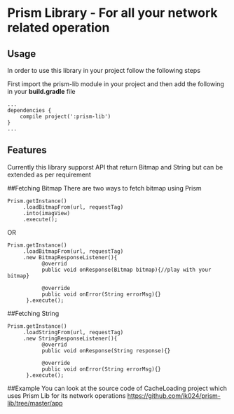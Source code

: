 # Prism Library - For all your network related operation

## Usage
In order to use this library in your project follow the following steps

First import the prism-lib module in your project and then add the following in your
 **build.gradle** file

```
...
dependencies {
    compile project(':prism-lib')
}
...
```

## Features
Currently this library supporst API that return Bitmap and String but can be extended as per requirement

##Fetching Bitmap
There are two ways to fetch bitmap using Prism

```
Prism.getInstance()
     .loadBitmapFrom(url, requestTag)
     .into(imagView)
     .execute();
```
OR
```
Prism.getInstance()
     .loadBitmapFrom(url, requestTag)
     .new BitmapResponseListener(){
           @overrid
           public void onResponse(Bitmap bitmap){//play with your bitmap}
           
           @override
           public void onError(String errorMsg){}
      }.execute();
```

##Fetching String
```
Prism.getInstance()
     .loadStringFrom(url, requestTag)
     .new StringResponseListener(){
           @overrid
           public void onResponse(String response){}
           
           @override
           public void onError(String errorMsg){}
      }.execute();
```
##Example
You can look at the source code of CacheLoading project which uses Prism Lib for its network operations
https://github.com/ik024/prism-lib/tree/master/app


